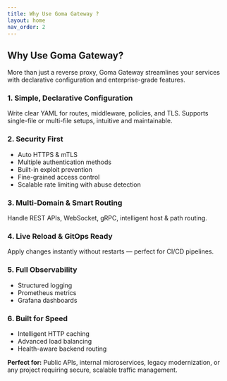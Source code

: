 ```yaml
---
title: Why Use Goma Gateway ?
layout: home
nav_order: 2
---
```


##  Why Use Goma Gateway?

More than just a reverse proxy, Goma Gateway streamlines your services with declarative configuration and enterprise-grade features.

### **1. Simple, Declarative Configuration**

Write clear YAML for routes, middleware, policies, and TLS.
Supports single-file or multi-file setups, intuitive and maintainable.

### **2. Security First**

* Auto HTTPS & mTLS
* Multiple authentication methods
* Built-in exploit prevention
* Fine-grained access control
* Scalable rate limiting with abuse detection

### **3. Multi-Domain & Smart Routing**

Handle REST APIs, WebSocket, gRPC, intelligent host & path routing.

### **4. Live Reload & GitOps Ready**

Apply changes instantly without restarts — perfect for CI/CD pipelines.

### **5. Full Observability**

* Structured logging
* Prometheus metrics
* Grafana dashboards

### **6. Built for Speed**

* Intelligent HTTP caching
* Advanced load balancing
* Health-aware backend routing


**Perfect for:** Public APIs, internal microservices, legacy modernization, or any project requiring secure, scalable traffic management.

